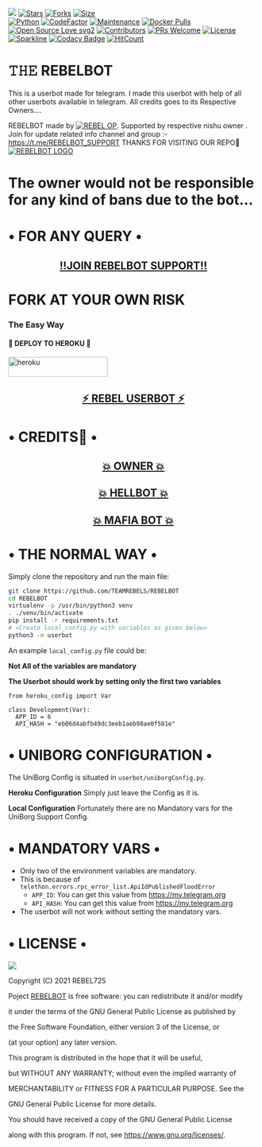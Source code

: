 
[![](https://img.shields.io/badge/DarkWebBot-v0.6-darkblue)](#)
[![Stars](https://img.shields.io/github/stars/TEAMDARKWEB/DarkWebBot?style=flat-square&color=yellow)](https://github.com/TEAMDARKWEB/DarkWebBot/stargazers)
[![Forks](https://img.shields.io/github/forks/TEAMDARKWEB/DarkWebBot?style=flat-square&color=orange)](https://github.com/TEAMDARKWEB/DarkWebBot/fork)
[![Size](https://img.shields.io/github/repo-size/TEAMDARKWEB/DarkWebBot?style=flat-square&color=green)](https://github.com/TEAMDARKWEB/DarkWebBot/)   
[![Python](https://img.shields.io/badge/Python-v3.10.3-blue)](https://www.python.org/)
[![CodeFactor](https://www.codefactor.io/repository/github/TEAMDARKWEB/DarkWebBot/badge/main)](https://www.codefactor.io/repository/github/TEAMDARKWEB/DarkWebBot/overview/main)
[![Maintenance](https://img.shields.io/badge/Maintained%3F-yes-green.svg)](https://github.com/TEAMDARKWEB/DarkWebBot/graphs/commit-activity)
[![Docker Pulls](https://img.shields.io/docker/pulls/TEAMDARKWEB/DarkWebBot?style=flat-square)](https://img.shields.io/docker/pulls/theTEAMDARKWEB/DarkWebBot?style=flat-square)   
[![Open Source Love svg2](https://badges.frapsoft.com/os/v2/open-source.svg?v=103)](https://github.com/TEAMDARKWEB/DarkWebBot)
[![Contributors](https://img.shields.io/github/contributors/TEAMDARKWEB/DarkWebBot?style=flat-square&color=green)](https://github.com/TEAMDARKWEB/DarkWebBot/graphs/contributors)
[![PRs Welcome](https://img.shields.io/badge/PRs-welcome-brightgreen.svg?style=flat-square)](https://makeapullrequest.com)
[![License](https://img.shields.io/badge/License-AGPL-blue)](https://github.com/TEAMDARKWEB/DarkWebBot/blob/main/LICENSE)   
[![Sparkline](https://stars.medv.io/TEAMDARKWEB/DarkWebBot.svg)](https://stars.medv.io/TEAMDARKWEB/DarkWebBot)
[![Codacy Badge](https://api.codacy.com/project/badge/Grade/f7c51539e67b483bb8d7749acca51d3a)](https://app.codacy.com/gh/REBEL75/REBELUSERBOT/dashboard)
[![HitCount](http://hits.dwyl.com/TEAMDARKWEB/DarkWebBot.svg)](http://hits.dwyl.com/TEAMDARKWEB/DarkWebBot)



# 𝚃𝙷𝙴 REBELBOT
This is a userbot made for telegram. I made this userbot with help of all other userbots available in telegram. All credits goes to its Respective Owners....

REBELBOT made by [![REBEL OP](https://img.shields.io/badge/Telegram-REBEL%20OP-informational)](https://t.me/REBEL_IS_OP). Supported by respective nishu owner . Join for update related info channel and group :- https://t.me/REBELBOT_SUPPORT THANKS FOR VISITING OUR REPO💖
[![REBELBOT LOGO](https://telegra.ph/file/f16f79ce4055b0fe0511d.jpg)](https://t.me/REBELBOT_SUPPORT)


# The owner would not be responsible for any kind of bans due to the bot...

# • FOR ANY QUERY •
<h2 align="center"> <a href="https://t.me/REBELBOT_SUPPORT">‼️JOIN REBELBOT SUPPORT‼️</a></h2>


# FORK AT YOUR OWN RISK


### The Easy Way

<h4>🔷 DEPLOY TO HEROKU 🔷</h4>

<a href="https://heroku.com/deploy?template=https://github.com/TEAMREBELS/REBELBOTSS" target="_blank"><img src="https://img.shields.io/badge/DEPLOY%20TO%20HEROKU-blue?style=for-the-badge&logo=heroku" 
height="40px" width="200px" alt="heroku" /></a>



<h2 align="center"> <a href="https://github.com/REBEL75/REBELUSER">⚡ REBEL USERBOT ⚡</a></h2>

# • CREDITS👀 •
<h2 align="center"> <a href="https://github.com/REBEL75">💥 OWNER 💥</a></h2>

<h2 align="center"> <a href="https://github.com/HellBoy-OP/HellBot">💥 HELLBOT 💥</a></h2>

<h2 align="center"> <a href="https://github.com/MafiaBotOP/MafiaBot">💥 MAFIA BOT 💥</a></h2>

# • THE NORMAL WAY •

Simply clone the repository and run the main file:
```sh
git clone https://github.com/TEAMREBELS/REBELBOT
cd REBELBOT
virtualenv -p /usr/bin/python3 venv
. ./venv/bin/activate
pip install -r requirements.txt
# <Create local_config.py with variables as given below>
python3 -m userbot
```

An example `local_config.py` file could be:

**Not All of the variables are mandatory**

__The Userbot should work by setting only the first two variables__

```python3
from heroku_config import Var

class Development(Var):
  APP_ID = 6
  API_HASH = "eb06d4abfb49dc3eeb1aeb98ae0f581e"
```
# • UNIBORG CONFIGURATION •

The UniBorg Config is situated in `userbot/uniborgConfig.py`.

**Heroku Configuration**
Simply just leave the Config as it is.

**Local Configuration**
Fortunately there are no Mandatory vars for the UniBorg Support Config.

# • MANDATORY VARS •

- Only two of the environment variables are mandatory.
- This is because of `telethon.errors.rpc_error_list.ApiIdPublishedFloodError`
    - `APP_ID`:   You can get this value from https://my.telegram.org
    - `API_HASH`:   You can get this value from https://my.telegram.org
- The userbot will not work without setting the mandatory vars.

# • LICENSE •

![](https://www.gnu.org/graphics/gplv3-or-later.png)

Copyright (C) 2021 REBEL725

Poject [REBELBOT](https://github.com/TEAMREBELS/REBELBOT) is free software: you can redistribute it and/or modify

it under the terms of the GNU General Public License as published by

the Free Software Foundation, either version 3 of the License, or

(at your option) any later version.

This program is distributed in the hope that it will be useful,

but WITHOUT ANY WARRANTY; without even the implied warranty of

MERCHANTABILITY or FITNESS FOR A PARTICULAR PURPOSE.  See the

GNU General Public License for more details.

You should have received a copy of the GNU General Public License

along with this program. If not, see <https://www.gnu.org/licenses/>.

</details>
